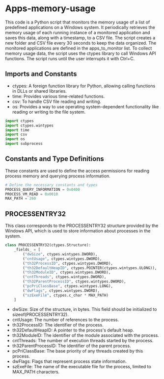# Apps-memory-usage

This code is a Python script that monitors the memory usage of a list of predefined applications on a Windows system. 
It periodically retrieves the memory usage of each running instance of a monitored application and saves this data, along with a timestamp, to a CSV file. 
The script creates a new folder and CSV file every 30 seconds to keep the data organized. The monitored applications are defined in the apps_to_monitor list. 
To collect memory usage data, the script uses the ctypes library to call Windows API functions. The script runs until the user interrupts it with Ctrl+C.

## Imports and Constants
  - ctypes: A foreign function library for Python, allowing calling functions in DLLs or shared libraries.
  - time: Provides various time-related functions.
  - csv: To handle CSV file reading and writing.
  - os: Provides a way to use operating system-dependent functionality like reading or writing to the file system.
```python
import ctypes
import ctypes.wintypes
import time
import csv
import os
import subprocess
```
## Constants and Type Definitions
These constants are used to define the access permissions for reading process memory and querying process information.
```python
# Define the necessary constants and types
PROCESS_QUERY_INFORMATION = 0x0400
PROCESS_VM_READ = 0x0010
MAX_PATH = 260
```
## PROCESSENTRY32
This class corresponds to the PROCESSENTRY32 structure provided by the Windows API, which is used to store information about processes in the system.
```python
class PROCESSENTRY32(ctypes.Structure):
    _fields_ = [
        ("dwSize", ctypes.wintypes.DWORD),
        ("cntUsage", ctypes.wintypes.DWORD),
        ("th32ProcessID", ctypes.wintypes.DWORD),
        ("th32DefaultHeapID", ctypes.POINTER(ctypes.wintypes.ULONG)),
        ("th32ModuleID", ctypes.wintypes.DWORD),
        ("cntThreads", ctypes.wintypes.DWORD),
        ("th32ParentProcessID", ctypes.wintypes.DWORD),
        ("pcPriClassBase", ctypes.wintypes.LONG),
        ("dwFlags", ctypes.wintypes.DWORD),
        ("szExeFile", ctypes.c_char * MAX_PATH)
    ]
```
  - dwSize: Size of the structure, in bytes. This field should be initialized to sizeof(PROCESSENTRY32).
  - cntUsage: The number of references to the process.
  - th32ProcessID: The identifier of the process.
  - th32DefaultHeapID: A pointer to the process's default heap.
  - th32ModuleID: The identifier of the module associated with the process.
  - cntThreads: The number of execution threads started by the process.
  - th32ParentProcessID: The identifier of the parent process.
  - pcPriClassBase: The base priority of any threads created by this process.
  - dwFlags: Flags that represent process state information.
  - szExeFile: The name of the executable file for the process, limited to MAX_PATH characters.

